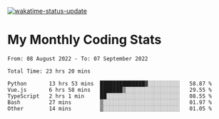 [![wakatime-status-update](https://github.com/noopurphalak/noopurphalak/workflows/wakatime-status-update/badge.svg)](https://github.com/noopurphalak/noopurphalak/actions/workflows/main.yml)

# My Monthly Coding Stats

<!--START_SECTION:waka-->

```text
From: 08 August 2022 - To: 07 September 2022

Total Time: 23 hrs 20 mins

Python       13 hrs 53 mins  ██████████████▓░░░░░░░░░░   58.87 %
Vue.js       6 hrs 58 mins   ███████▒░░░░░░░░░░░░░░░░░   29.55 %
TypeScript   2 hrs 1 min     ██░░░░░░░░░░░░░░░░░░░░░░░   08.55 %
Bash         27 mins         ▒░░░░░░░░░░░░░░░░░░░░░░░░   01.97 %
Other        14 mins         ▒░░░░░░░░░░░░░░░░░░░░░░░░   01.05 %
```

<!--END_SECTION:waka-->
